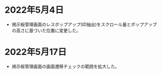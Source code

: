# 2022年5月4日

- 掲示板管理画面のレスポップアップ(ID抽出)をスクロール量とポップアップの高さに基づいた位置に変更した。

# 2022年5月17日

- 掲示板管理画面の画面遷移チェックの範囲を拡大した。
